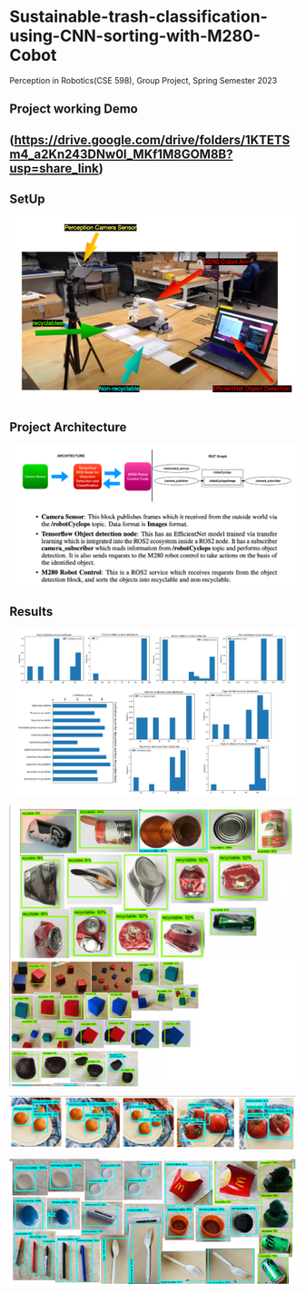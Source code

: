 # Sustainable-trash-classification-using-CNN-sorting-with-M280-Cobot
Perception in Robotics(CSE 598), Group Project, Spring Semester 2023

## Project working Demo
## (https://drive.google.com/drive/folders/1KTETSm4_a2Kn243DNw0l_MKf1M8GOM8B?usp=share_link)


## SetUp
![Experimental Setup](https://github.com/Dherya27/Sustainable-trash-classification-using-CNN-sorting-with-M280-Cobot/blob/main/Screenshot%202023-05-05%20at%2012.13.59%20AM.png)




## Project Architecture
![Project Architecture](https://github.com/Dherya27/Sustainable-trash-classification-using-CNN-sorting-with-M280-Cobot/blob/main/Screenshot%202023-05-05%20at%2012.19.42%20AM.png)


## Results
![statistical results](https://github.com/Dherya27/Sustainable-trash-classification-using-CNN-sorting-with-M280-Cobot/blob/main/Screenshot%202023-05-05%20at%2012.20.31%20AM.png)

![Detection](https://github.com/Dherya27/Sustainable-trash-classification-using-CNN-sorting-with-M280-Cobot/blob/main/Screenshot%202023-05-05%20at%2012.17.47%20AM.png)

![Detection1](https://github.com/Dherya27/Sustainable-trash-classification-using-CNN-sorting-with-M280-Cobot/blob/main/Screenshot%202023-05-05%20at%2012.59.13%20AM.png)

![Detection2](https://github.com/Dherya27/Sustainable-trash-classification-using-CNN-sorting-with-M280-Cobot/blob/main/Screenshot%202023-05-05%20at%2012.59.58%20AM.png)




##
